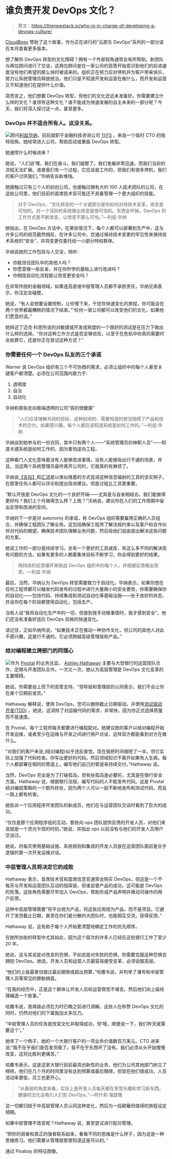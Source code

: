 # 谁负责开发 DevOps 文化？

> 原文：<https://thenewstack.io/who-is-in-charge-of-developing-a-devops-culture/>

[CloudBees](https://www.cloudbees.com/) 赞助了这个故事，作为正在进行的“云原生 DevOps”系列的一部分请在本月查看更多版本。

想了解你 DevOps 转型的文化障碍？拥有一个外部视角通常会有所帮助。新团队与两位顾问进行了交谈，这两位顾问是在一家公司的高管开始意识到他们的前进速度没有他们希望的那么快时被请来的。组织正在努力应对停机并为客户带来快乐，努力让系统管理员释放统治，他们只是不知道开发和运营在做什么，而开发和运营又不知道他们在提供什么价值。

简而言之，他们想要 DevOps 转型，但他们的文化还远未准备好。你需要建立什么样的文化？谁领导这种文化？谁不能成为快速发展的自主未来的一部分呢？今天，我们将深入探讨这一点，甚至更多。

### DevOps 并不适合所有人。这没关系。

![](img/52298ae64e00b280364e7075912eb7ef.png)顾问[利兹华纳](https://www.linkedin.com/in/lizwarneruk/)，目前就职于金融科技咨询公司 [11:FS](http://11fs.com) ，来自一个临时 CTO 的独特视角。她经常进入公司，帮助启动或重振 DevOps 转型。

她通常什么时候进来？

她说，“人们说‘嘿，我们在奋斗。我们碰壁了。我们发展非常迅速，而我们当前的流程无法扩展。或者我们有一个过程，它应该是工作的，但我们有很多停机，我们的客户讨厌我们，”华纳告诉新堆栈。

她接触过只有三个人的初创公司，也接触过拥有大约 100 人技术团队的公司，在这些公司里，他们目前的首席技术官可能还不具备管理一个更大组织的技能。

> 对于 DevOps，“文化转变的一个关键部分是你如何对待技术变革。改变是可怕的。对一个活跃的系统做出改变是很可怕的。东西会坏掉。DevOps 的工作方式是不断改变，让改变不那么可怕。”—利兹·华纳

她指出，在 DevOps 方法中，在某些情况下，每个人都可以部署到生产中，这与许多公司的规范截然相反，在许多公司中，您通过保持技术变更的罕见性来保持技术系统的“安全”，并将变更仅委托给一小部分特权群体。

华纳说她的工作包括与人交谈，倾听:

*   你能信任团队中的其他人吗？
*   你愿意做一些反省，并在你所学的基础上进行改进吗？
*   你相信自动化流程能让改变更安全吗？

在非常传统的金融领域，如果连高层或中层管理人员都不承担责任，华纳兄弟表示，你注定会碰壁。

她说，“有人会想要设置控制，让你慢下来，干扰你快速变化的旅程，你可能会在两个世界都最糟糕的情况下结束。”“任何一家公司都可以改变他们的文化，如果他们愿意的话。”

她转述了迈克·科恩所说的对敏捷或开发成熟度的一个很好的测试是在压力下做出什么样的选择。“你对这种工作方式是否足够信任，以至于在危机中你真的需要时会依靠它，还是你正在尝试这种方式？”

### 你需要任何一个 DevOps 队友的三个承诺

Warner 说 DevOps 组织有三个不可协商的需求，必须让组织中的每个人甚至关键客户都清楚。必须在公司范围内致力于:

1.  透明度
2.  自治
3.  自动化

华纳称那些走向极端透明的公司“真的很健康”

> “人们应该理解共同的目标。这种封闭的、需要知道的想法阻碍了产品和技术的交付。如果感兴趣，每个人都应该知道系统是如何工作的。”—利兹·华纳

华纳谈到她参与的一份合同，其中只有两个人——“系统管理员的神职人员”——知道关键系统是如何工作的，因为害怕逆向工程。

这种看门人文化意味着没有人能够改进事情，没有人能够指出行不通的场景，并且，当这两个系统管理员最终离开公司时，它就真的有麻烦了。

华纳说[【吉拉】](https://www.atlassian.com/software/jira)和[汇流](https://www.atlassian.com/software/confluence)是以类似维基的方式促进这种信息辐射的工具的坚实例子，在那里任何人都可以评论和提出改进建议。但是过程比工具更重要。

“默认开放是 DevOps 文化的一个良好开端——尤其是与自省相结合。我们能做得更好吗？我们上个月做得怎么样？上周？”沃纳说，建议你在人们的工作周期中留出反馈和改进的空间。

华纳的下一步是对 autonomy 的承诺，称 DevOps 组织需要雇用正确的人员组合，并确保工程团队了解业务。这包括确保工程师了解法规约束以及客户和合作伙伴对代码的期望。确保技术团队理解业务问题，然后给他们自由提出解决这些问题的方案。

她说工作的一部分是持续学习。总有一个更好的工具或库，有这么多不同的解决现有问题的方法，如果有更多的人朝着集体目标不断学习，你会得到更好的结果。

> 用持续的反馈循环来挑战 DevOps 组织中的每个人，并根据反馈做出改变。—利兹·华纳

最后，当然，华纳认为 DevOps 转型需要致力于自动化。华纳表示，如果你想在任何工程师都可以触发代码发布的过程中进行大量微小的安全更改，你需要确保你的自动化——包括代码、持续集成和测试自动化等基础设施——处于良好的状态，并且你在每个阶段都使用自动化，包括生产。

当有人说“我将自动化生产中的一切，但直到我手动做事情时，我才感到安全”，他们还没有准备好适应 DevOps 风格的快速变化。

请记住，正如华纳所说，“如果技术正在推动一种协作文化，但公司的其他人对此不感兴趣，这是行不通的。它必须跨越高级管理层和产品。”

### 结对编程建立跨部门的同理心

![](img/dc1f1e6220efe276249ad20c34e3f574.png)作为 [Pivotal](https://pivotal.io/) 的业务总监， [Ashley Hathaway](https://twitter.com/Ash_Hathaway) 主要与大型银行的运营团队合作，定期与开发团队合作。一次又一次，她认为高层管理是 DevOps 文化变革的主要障碍。

她说，你需要自上而下的高管支持，“领导层和管理层的认同表示，我们不会让你在某个日期前发货。”

Hathaway 解释说，使用 DevOps，您可以删除截止日期驱动，并使用[测试驱动开发(TDD)](https://thenewstack.io/unit-testing-time-consuming-product-saving/) 。她说，这消除了对运输代码的需求，非常快，因为你正式选择质量而不是速度。

在 Pivotal，每个工程师每天都要进行编程配对。她建议她的客户以结对编程开始开发运维，或者至少在运维与开发之间进行用户访谈，这样双方都能看到对方在做什么。

“对我们的客户来说,(结对编程)似乎违反直觉。现在我把时间缩短了一半。但它实际上加强了代码检查。你写出更好的代码。然后领域知识不离开如果有人生病。每个人都部署在相同的管道上，编写他们自己的管道来持续交付，”Hathaway 说。

当然，DevOps 完全是为了打破孤岛，但有些孤岛是必要的，尤其是在银行安全方面。Hathaway 说，根据银行法规，编写代码的人不能发布代码。这是 Pivotal 结对编程策略的一个额外好处，因为两个人可以一起不断地发布和测试代码，而且一路上都有检查。

她告诉一个应用程序开发团队的新成员，他们在与运营团队交谈时看到了巨大的成功。

“仅仅是那个应用程序组的互动，那些向 ops 团队提供反馈的开发人员，对他们来说就是一个灵光乍现的时刻，”她说，并指出 ops 以前没有与他们的开发人员用户交谈过。

她说，将每天使用基础设施、系统规则和集成的开发人员放在运营团队面前是合乎逻辑的第一次开发运维对话。

### 中层管理人员将决定它的成败

Hathaway 表示，首席技术官和首席信息官通常会购买 DevOps，但这是一个不每天与开发和运营团队互动的指挥链，但谁监督产品的成功，这可能是 DevOps 的败落。这些角色需要尽早加入 DevOps，帮助形成产品声明并推动可操作的用户反馈。

这种中高层管理需要“将平台视为产品，将这些应用视为产品，而不是项目。它避开了发货截止日期，甚至在你们是分散的大团队时，也能相互交流，获得反馈。”

Hathaway 说，这有助于每个人开始更清楚地确定工作的优先顺序。

在她所协助的转型中尤其如此，因为这个层次的许多人已经在这些银行工作了至少 20 年。

她说，这与其说是对改变的恐惧，不如说是对失败的恐惧，你需要克服这种恐惧去拥抱 DevOps。她说，开发人员和运营人员最容易接受变革，必须说服高层。

“他们的上级最害怕错过最后期限或超出预算，”哈撒韦说，并列举了瀑布和中层管理人员等常见的罪魁祸首。

“在我的经历中，正是这个群体让开发人员和运营商苦不堪言。然后他们向上级经理编造一个故事。”

哈撒韦说，首席级必须在为时已晚之前进行调解。这些人在称赞 DevOps 文化的同时，仍然对他们的下属施加太多压力。

“中层管理人员的任务是改变文化并取得成功，但‘哦，顺便说一下，我们昨天就需要这个’。”

她举了一个例子，她的一个大银行客户的一项业务价值数百万美元。CTO 进来说:“我不在乎我们是否发货晚了。我不在乎东西坏了没有。我们必须从头开始慢慢改变，这将比胜利更痛苦。”

哈撒韦表示，这是这家大银行目前最具创新性的业务，他们为公司其他部门树立了榜样。他们在几个月的时间里没有达到预算或最后期限，但现在他们很成功，人员流动率更低，员工也更开心。

> “从基层的角度来看，实际上是开发人员每天都在享受乐趣和学习新东西。健康的文化会吸引人们到 DevOps。”—阿什莉·海瑟薇

这一切都归结于中高层管理人员认同这种变化，然后为一段颠簸但值得的旅程设定预期。

如果中层管理不改变呢？Hathaway 说，甚至尝试进行配对管理。

“把你的弱者和真正的强者联系起来，看看不同的思维是什么样子，因为这是一种思维练习。他们需要从管理层那里知道这是可以的。”

通过 Pixabay 的特征图像。

<svg xmlns:xlink="http://www.w3.org/1999/xlink" viewBox="0 0 68 31" version="1.1"><title>Group</title> <desc>Created with Sketch.</desc></svg>